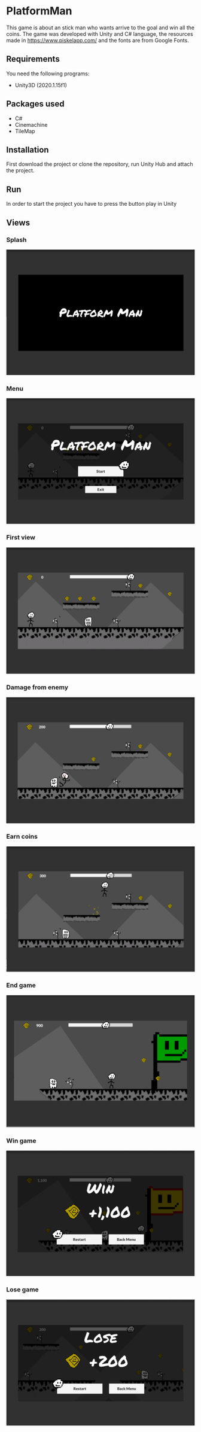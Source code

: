 # PlatformMan

This game is about an stick man who wants arrive to the goal and win all the coins. The game was developed with Unity and C# language, the resources made in https://www.piskelapp.com/ and the fonts are from Google Fonts.

## Requirements
You need the following programs:
* Unity3D (2020.1.15f1)

## Packages used
* C#
* Cinemachine
* TileMap

## Installation
First download the project or clone the repository, run Unity Hub and attach the project.

## Run
In order to start the project you have to press the button play in Unity

## Views
### Splash
![Image](./captures/Splash.PNG)

### Menu
![Image](./captures/Menu.PNG)

### First view
![Image](./captures/Game_1.PNG)

### Damage from enemy
![Image](./captures/Game_2.PNG)

### Earn coins
![Image](./captures/Game_3.PNG)

### End game
![Image](./captures/Game_4.PNG)

### Win game
![Image](./captures/Game_5.PNG)

### Lose game
![Image](./captures/Game_6.PNG)

